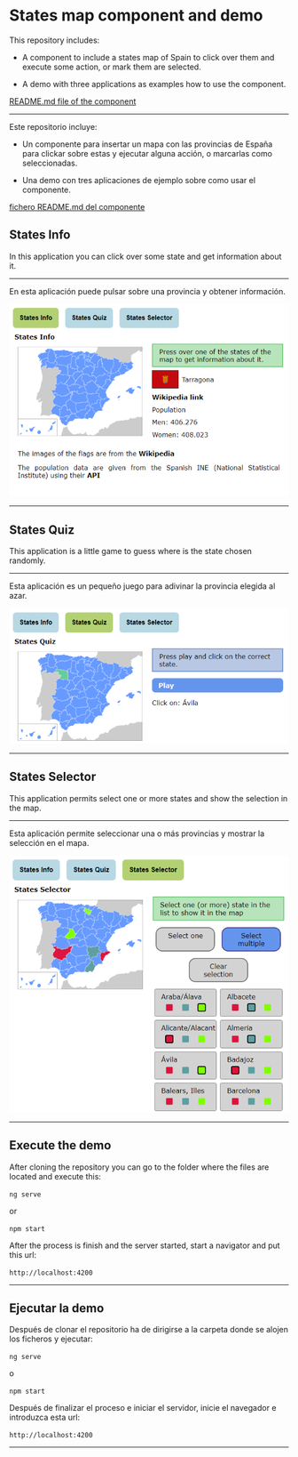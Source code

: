 # States map component and demo

This repository includes:

* A component to include a states map of Spain to click over them and execute some action, or mark them are selected.

* A demo with three applications as examples how to use the component.

[README.md file of the component](projects/states-map/README.md)

---

Este repositorio incluye:

* Un componente para insertar un mapa con las provincias de España para clickar sobre estas y ejecutar alguna acción, o marcarlas como seleccionadas.

* Una demo con tres aplicaciones de ejemplo sobre como usar el componente.

[fichero README.md del componente](projects/states-map/README.md)

## States Info

In this application you can click over some state and get information about it.

---

En esta aplicación puede pulsar sobre una provincia y obtener información.

![](states.info.png)

---

## States Quiz

This application is a little game to guess where is the state chosen randomly.

---

Esta aplicación es un pequeño juego para adivinar la provincia elegida al azar.

![](states.quiz.png)

---

## States Selector

This application permits select one or more states and show the selection in the map.

---

Esta aplicación permite seleccionar una o más provincias y mostrar la selección en el mapa.

![](states.selector.png)

---

## Execute the demo

After cloning the repository you can go to the folder where the files are located and execute this:

`ng serve`

or 

`npm start`

After the process is finish and the server started, start a navigator and put this url:

`http://localhost:4200`

---

## Ejecutar la demo

Después de clonar el repositorio ha de dirigirse a la carpeta donde se alojen los ficheros y ejecutar:

`ng serve`

o 

`npm start`

Después de finalizar el proceso e iniciar el servidor, inicie el navegador e introduzca esta url:

`http://localhost:4200`

---

